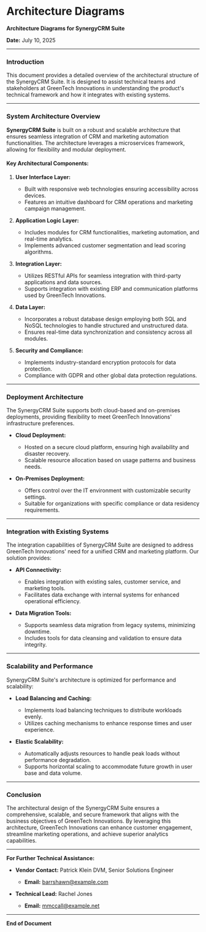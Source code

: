 # Architecture Diagrams

**Architecture Diagrams for SynergyCRM Suite**

**Date:** July 10, 2025

---

### Introduction

This document provides a detailed overview of the architectural structure of the SynergyCRM Suite. It is designed to assist technical teams and stakeholders at GreenTech Innovations in understanding the product's technical framework and how it integrates with existing systems.

---

### System Architecture Overview

**SynergyCRM Suite** is built on a robust and scalable architecture that ensures seamless integration of CRM and marketing automation functionalities. The architecture leverages a microservices framework, allowing for flexibility and modular deployment.

#### Key Architectural Components:

1. **User Interface Layer:**
   - Built with responsive web technologies ensuring accessibility across devices.
   - Features an intuitive dashboard for CRM operations and marketing campaign management.

2. **Application Logic Layer:**
   - Includes modules for CRM functionalities, marketing automation, and real-time analytics.
   - Implements advanced customer segmentation and lead scoring algorithms.

3. **Integration Layer:**
   - Utilizes RESTful APIs for seamless integration with third-party applications and data sources.
   - Supports integration with existing ERP and communication platforms used by GreenTech Innovations.

4. **Data Layer:**
   - Incorporates a robust database design employing both SQL and NoSQL technologies to handle structured and unstructured data.
   - Ensures real-time data synchronization and consistency across all modules.

5. **Security and Compliance:**
   - Implements industry-standard encryption protocols for data protection.
   - Compliance with GDPR and other global data protection regulations.

---

### Deployment Architecture

The SynergyCRM Suite supports both cloud-based and on-premises deployments, providing flexibility to meet GreenTech Innovations' infrastructure preferences.

- **Cloud Deployment:**
  - Hosted on a secure cloud platform, ensuring high availability and disaster recovery.
  - Scalable resource allocation based on usage patterns and business needs.

- **On-Premises Deployment:**
  - Offers control over the IT environment with customizable security settings.
  - Suitable for organizations with specific compliance or data residency requirements.

---

### Integration with Existing Systems

The integration capabilities of SynergyCRM Suite are designed to address GreenTech Innovations' need for a unified CRM and marketing platform. Our solution provides:

- **API Connectivity:**
  - Enables integration with existing sales, customer service, and marketing tools.
  - Facilitates data exchange with internal systems for enhanced operational efficiency.

- **Data Migration Tools:**
  - Supports seamless data migration from legacy systems, minimizing downtime.
  - Includes tools for data cleansing and validation to ensure data integrity.

---

### Scalability and Performance

SynergyCRM Suite's architecture is optimized for performance and scalability:

- **Load Balancing and Caching:**
  - Implements load balancing techniques to distribute workloads evenly.
  - Utilizes caching mechanisms to enhance response times and user experience.

- **Elastic Scalability:**
  - Automatically adjusts resources to handle peak loads without performance degradation.
  - Supports horizontal scaling to accommodate future growth in user base and data volume.

---

### Conclusion

The architectural design of the SynergyCRM Suite ensures a comprehensive, scalable, and secure framework that aligns with the business objectives of GreenTech Innovations. By leveraging this architecture, GreenTech Innovations can enhance customer engagement, streamline marketing operations, and achieve superior analytics capabilities.

---

**For Further Technical Assistance:**

- **Vendor Contact:** Patrick Klein DVM, Senior Solutions Engineer  
  - **Email:** barrshawn@example.com

- **Technical Lead:** Rachel Jones  
  - **Email:** mmccall@example.net

---

**End of Document**